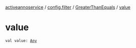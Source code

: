 [activeannoservice](../../index.md) / [config.filter](../index.md) / [GreaterThanEquals](index.md) / [value](./value.md)

# value

`val value: `[`Any`](https://kotlinlang.org/api/latest/jvm/stdlib/kotlin/-any/index.html)